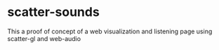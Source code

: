 # scatter-sounds
This a proof of concept of a web visualization and listening page using scatter-gl and web-audio 
